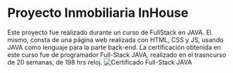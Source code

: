 # Proyecto Inmobiliaria InHouse

Este proyecto fue realizado durante un curso de FullStack en JAVA. El mismo, consta de una página web realizada con HTML, CSS y JS, usando JAVA como lenguaje para la parte back-end. La certificación obtenida en este curso fue de programador Full-Stack JAVA, realizado en el trasncurso de 20 semanas, de 198 hrs reloj.
![Certificado Full-Stack JAVA](https://github.com/user-attachments/assets/4518c428-b336-4d45-b5d0-d5269cfe7f50)
